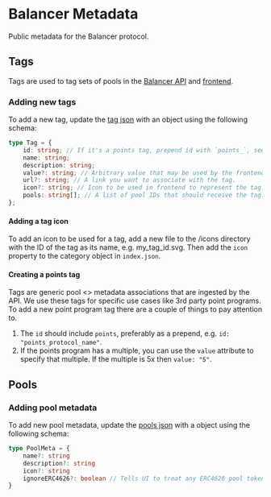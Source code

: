 # Balancer Metadata

Public metadata for the Balancer protocol.

## Tags

Tags are used to tag sets of pools in the [Balancer API](https://github.com/balancer/backend) and [frontend](https://github.com/balancer/frontend-monorepo).

### Adding new tags

To add a new tag, update the [tag json](https://github.com/balancer/metadata/blob/main/pools/tag/index.json) with an object using the following schema:

```ts
type Tag = {
    id: string; // If it's a points tag, prepend id with `points_`, see existing tags for examples.
    name: string;
    description: string;
    value?: string; // Arbitrary value that may be used by the frontend to provide more context, e.g. points multiples for points tags.
    url?: string; // A link you want to associate with the tag.
    icon?: string; // Icon to be used in frontend to represent the tag. Should be a relative path, see existing tags for examples.
    pools: string[]; // A list of pool IDs that should receive the tag.
};
```

#### Adding a tag icon

To add an icon to be used for a tag, add a new file to the /icons directory with
the ID of the tag as its name, e.g. my_tag_id.svg. Then add the
`icon` property to the category object in `index.json`.

#### Creating a points tag

Tags are generic pool <> metadata associations that are ingested by the API. We use these tags for specific use cases like 3rd party point programs. To add a new point program tag there are a couple of things to pay attention to.

1. The `id` should include `points`, preferably as a prepend, e.g. `id: "points_protocol_name"`.
2. If the points program has a multiple, you can use the `value` attribute to specify that multiple. If the multiple is 5x then `value: "5"`.

## Pools

### Adding pool metadata

To add new pool metadata, update the [pools
json](https://github.com/balancer/metadata/blob/main/pools/index.json) with a
object using the following schema:

```ts
type PoolMeta = {
    name?: string
    description?: string
    icon?: string
    ignoreERC4626?: boolean // Tells UI to treat any ERC4626 pool token as a normal pool token rather than a boosted pool token.
}
